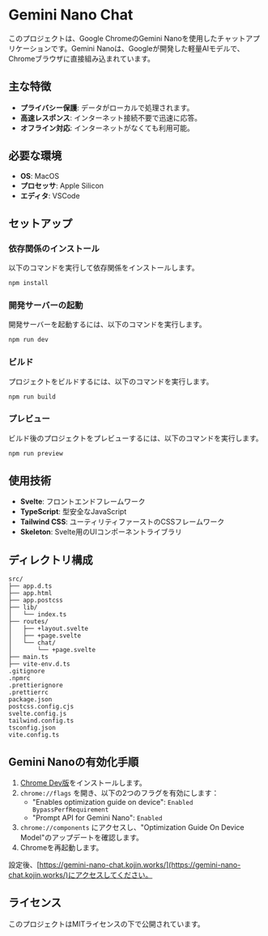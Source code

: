 # Gemini Nano Chat

このプロジェクトは、Google ChromeのGemini Nanoを使用したチャットアプリケーションです。Gemini Nanoは、Googleが開発した軽量AIモデルで、Chromeブラウザに直接組み込まれています。

## 主な特徴

- **プライバシー保護**: データがローカルで処理されます。
- **高速レスポンス**: インターネット接続不要で迅速に応答。
- **オフライン対応**: インターネットがなくても利用可能。

## 必要な環境

- **OS**: MacOS
- **プロセッサ**: Apple Silicon
- **エディタ**: VSCode

## セットアップ

### 依存関係のインストール

以下のコマンドを実行して依存関係をインストールします。

```bash
npm install
```

### 開発サーバーの起動

開発サーバーを起動するには、以下のコマンドを実行します。

```bash
npm run dev
```

### ビルド

プロジェクトをビルドするには、以下のコマンドを実行します。

```bash
npm run build
```

### プレビュー

ビルド後のプロジェクトをプレビューするには、以下のコマンドを実行します。

```bash
npm run preview
```

## 使用技術

- **Svelte**: フロントエンドフレームワーク
- **TypeScript**: 型安全なJavaScript
- **Tailwind CSS**: ユーティリティファーストのCSSフレームワーク
- **Skeleton**: Svelte用のUIコンポーネントライブラリ

## ディレクトリ構成

```plaintext
src/
├── app.d.ts
├── app.html
├── app.postcss
├── lib/
│   └── index.ts
├── routes/
│   ├── +layout.svelte
│   ├── +page.svelte
│   └── chat/
│       └── +page.svelte
├── main.ts
├── vite-env.d.ts
.gitignore
.npmrc
.prettierignore
.prettierrc
package.json
postcss.config.cjs
svelte.config.js
tailwind.config.ts
tsconfig.json
vite.config.ts
```

## Gemini Nanoの有効化手順

1. [Chrome Dev版](https://www.google.com/intl/ja/chrome/dev/)をインストールします。
2. `chrome://flags` を開き、以下の2つのフラグを有効にします：
   - "Enables optimization guide on device": `Enabled BypassPerfRequirement`
   - "Prompt API for Gemini Nano": `Enabled`
3. `chrome://components` にアクセスし、"Optimization Guide On Device Model"のアップデートを確認します。
4. Chromeを再起動します。

設定後、[https://gemini-nano-chat.kojin.works/](https://gemini-nano-chat.kojin.works/)にアクセスしてください。

## ライセンス

このプロジェクトはMITライセンスの下で公開されています。
